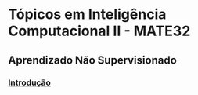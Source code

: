 # Tópicos em Inteligência Computacional II - MATE32
## Aprendizado Não Supervisionado
### [Introdução](https://github.com/Marcos001/Unsupervised-ML/blob/master/Introduction/introduction.md)

